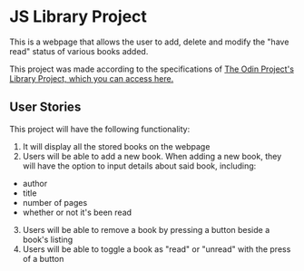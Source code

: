 # JS Library Project
This is a webpage that allows the user to add, delete and modify the "have read" status of various books added.

This project was made according to the specifications of [The Odin Project's Library Project, which you can access here.](https://www.theodinproject.com/lessons/node-path-javascript-library)

## User Stories
This project will have the following functionality:

1. It will display all the stored books on the webpage
2. Users will be able to add a new book. When adding a new book, they will have the option to input details about said book, including:
- author
- title
- number of pages
- whether or not it's been read
3. Users will be able to remove a book by pressing a button beside a book's listing
4. Users will be able to toggle a book as "read" or "unread" with the press of a button
